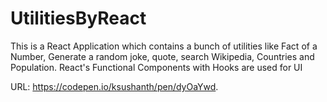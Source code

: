 # UtilitiesByReact
This is a React Application which contains a bunch of utilities like Fact of a Number, Generate a random joke, quote, search Wikipedia, Countries and Population.
React's Functional Components with Hooks are used for UI

URL: https://codepen.io/ksushanth/pen/dyOaYwd.
